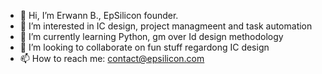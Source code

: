 - 👋 Hi, I’m Erwann B., EpSilicon founder.
- 👀 I’m interested in IC design, project managmeent and task automation 
- 🌱 I’m currently learning Python, gm over Id design methodology
- 💞️ I’m looking to collaborate on fun stuff regardong IC design
- 📫 How to reach me: contact@epsilicon.com

<!---
EpSilicon/EpSilicon is a ✨ special ✨ repository because its `README.md` (this file) appears on your GitHub profile.
You can click the Preview link to take a look at your changes.
--->
